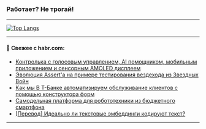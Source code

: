 ### Работает? Не трогай!

---
<!--
#### 🛠️ Technical stack:

![Java](https://img.shields.io/badge/Java-informational?logo=Oracle&style=flat&logoColor=white&color=FF4500)
![Kotlin](https://img.shields.io/badge/Kotlin-informational?logo=Kotlin&style=flat&logoColor=white&color=774D97)
![TS](https://img.shields.io/badge/TypeScript-informational?logo=typeScript&style=flat&logoColor=black&color=017acc)
![Python](https://img.shields.io/badge/Python-informational?logo=Python&style=flat&logoColor=black&color=ffdd54) <br>
![Spring](https://img.shields.io/badge/Spring-informational?logo=Spring&style=flat&logoColor=white&color=6DB33F) 
![SpringBoot](https://img.shields.io/badge/SpringBoot-informational?logo=SpringBoot&style=flat&logoColor=white&color=6DB33F)
![Nest](https://img.shields.io/badge/NestJS-informational?logo=NestJS&style=flat&logoColor=white&color=E0234E) 
![NodeJS](https://img.shields.io/badge/NodeJS-informational?logo=node.js&style=flat&logoColor=white&color=70A760)<br>
![PostgreSQL](https://img.shields.io/badge/PostgreSQL-informational?logo=PostgreSQL&style=flat&logoColor=white&color=DAA520)
![MongoDB](https://img.shields.io/badge/MongoDB-informational?logo=MongoDB&style=flat&logoColor=white&color=870000)
![Apache](https://img.shields.io/badge/Apache-informational?logo=apache&style=flat&logoColor=white&color=f74e28)

___ 
-->

<!--- #### 🛠️ : --->

[![Top Langs](https://github-readme-stats-82jvfl3w3-advtsettinggmailcoms-projects.vercel.app/api/top-langs/?username=zloylis&langs_count=10&hide_title=true&title_color=e6edf3&size_weight=0.5&count_weight=0.5&layout=compact&hide_progress=true&hide_border=true&theme=dracula)](https://github.com/zloylis)

<!---


####  :octocat:&nbsp;&nbsp; Статистика:

![GitHub stats](https://github-readme-stats-u2qms2cxw-advtsettinggmailcoms-projects.vercel.app/api?username=zloylis&show_icons=true&hide_border=true&theme=dracula&title_color=e6edf3&include_all_commits=true&count_private=true&hide_rank=false&hide_title=true&rank_icon=github)
-->
---

#### 💬 Свежее с habr.com:

<!-- BLOG-POST-LIST:START -->
- [Контролька с голосовым управлением, AI помощником, мобильным приложением и сенсорным AMOLED дисплеем](https://habr.com/ru/articles/859408/?utm_source=habrahabr&utm_medium=rss&utm_campaign=859408)
- [Эволюция Assert&#39;a на примере тестирования вездехода из Звездных Войн](https://habr.com/ru/companies/rshb/articles/859364/?utm_source=habrahabr&utm_medium=rss&utm_campaign=859364)
- [Как мы В Т-Банке автоматизируем обслуживание клиентов с помощью конструктора форм](https://habr.com/ru/companies/tbank/articles/858910/?utm_source=habrahabr&utm_medium=rss&utm_campaign=858910)
- [Самодельная платформа для робототехники из бюджетного смартфона](https://habr.com/ru/companies/selectel/articles/859358/?utm_source=habrahabr&utm_medium=rss&utm_campaign=859358)
- [[Перевод] Идеально ли текстовые эмбеддинги кодируют текст?](https://habr.com/ru/companies/wunderfund/articles/859232/?utm_source=habrahabr&utm_medium=rss&utm_campaign=859232)
<!-- BLOG-POST-LIST:END -->

---
